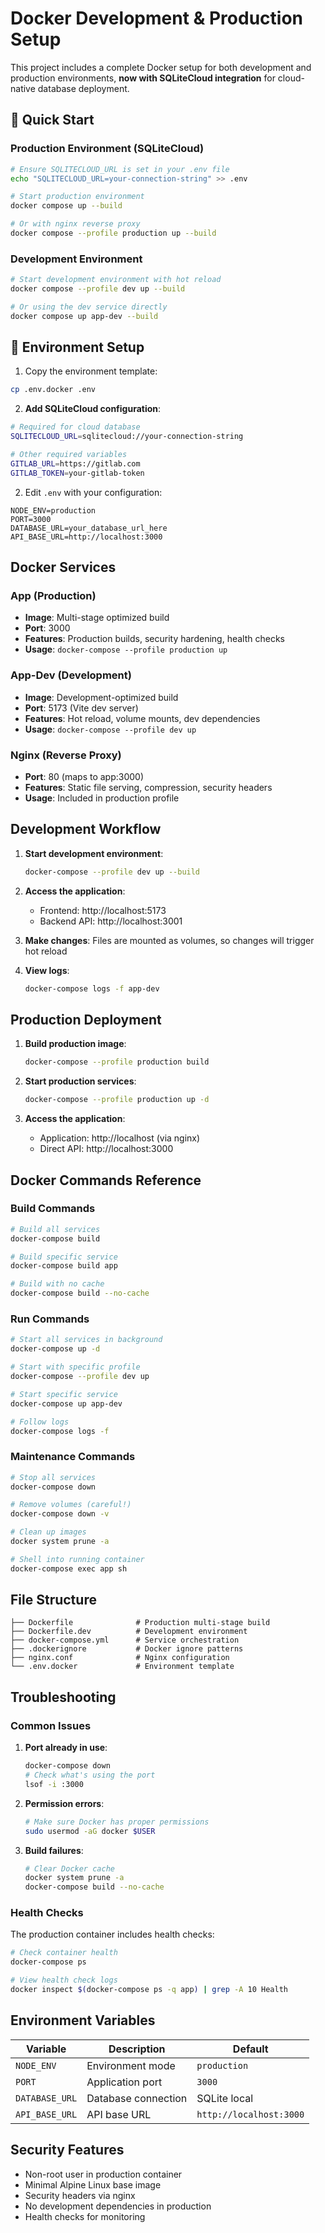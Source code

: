# Docker Development & Production Setup

This project includes a complete Docker setup for both development and production environments, **now with SQLiteCloud integration** for cloud-native database deployment.

## 🚀 Quick Start

### Production Environment (SQLiteCloud)
```bash
# Ensure SQLITECLOUD_URL is set in your .env file
echo "SQLITECLOUD_URL=your-connection-string" >> .env

# Start production environment
docker compose up --build

# Or with nginx reverse proxy
docker compose --profile production up --build
```

### Development Environment
```bash
# Start development environment with hot reload
docker compose --profile dev up --build

# Or using the dev service directly
docker compose up app-dev --build
```

## 🔧 Environment Setup

1. Copy the environment template:
```bash
cp .env.docker .env
```

2. **Add SQLiteCloud configuration**:
```bash
# Required for cloud database
SQLITECLOUD_URL=sqlitecloud://your-connection-string

# Other required variables
GITLAB_URL=https://gitlab.com
GITLAB_TOKEN=your-gitlab-token
```

2. Edit `.env` with your configuration:
```env
NODE_ENV=production
PORT=3000
DATABASE_URL=your_database_url_here
API_BASE_URL=http://localhost:3000
```

## Docker Services

### App (Production)
- **Image**: Multi-stage optimized build
- **Port**: 3000
- **Features**: Production builds, security hardening, health checks
- **Usage**: `docker-compose --profile production up`

### App-Dev (Development)
- **Image**: Development-optimized build
- **Port**: 5173 (Vite dev server)
- **Features**: Hot reload, volume mounts, dev dependencies
- **Usage**: `docker-compose --profile dev up`

### Nginx (Reverse Proxy)
- **Port**: 80 (maps to app:3000)
- **Features**: Static file serving, compression, security headers
- **Usage**: Included in production profile

## Development Workflow

1. **Start development environment**:
   ```bash
   docker-compose --profile dev up --build
   ```

2. **Access the application**:
   - Frontend: http://localhost:5173
   - Backend API: http://localhost:3001

3. **Make changes**: Files are mounted as volumes, so changes will trigger hot reload

4. **View logs**:
   ```bash
   docker-compose logs -f app-dev
   ```

## Production Deployment

1. **Build production image**:
   ```bash
   docker-compose --profile production build
   ```

2. **Start production services**:
   ```bash
   docker-compose --profile production up -d
   ```

3. **Access the application**:
   - Application: http://localhost (via nginx)
   - Direct API: http://localhost:3000

## Docker Commands Reference

### Build Commands
```bash
# Build all services
docker-compose build

# Build specific service
docker-compose build app

# Build with no cache
docker-compose build --no-cache
```

### Run Commands
```bash
# Start all services in background
docker-compose up -d

# Start with specific profile
docker-compose --profile dev up

# Start specific service
docker-compose up app-dev

# Follow logs
docker-compose logs -f
```

### Maintenance Commands
```bash
# Stop all services
docker-compose down

# Remove volumes (careful!)
docker-compose down -v

# Clean up images
docker system prune -a

# Shell into running container
docker-compose exec app sh
```

## File Structure

```
├── Dockerfile              # Production multi-stage build
├── Dockerfile.dev          # Development environment
├── docker-compose.yml      # Service orchestration
├── .dockerignore           # Docker ignore patterns
├── nginx.conf              # Nginx configuration
└── .env.docker             # Environment template
```

## Troubleshooting

### Common Issues

1. **Port already in use**:
   ```bash
   docker-compose down
   # Check what's using the port
   lsof -i :3000
   ```

2. **Permission errors**:
   ```bash
   # Make sure Docker has proper permissions
   sudo usermod -aG docker $USER
   ```

3. **Build failures**:
   ```bash
   # Clear Docker cache
   docker system prune -a
   docker-compose build --no-cache
   ```

### Health Checks

The production container includes health checks:
```bash
# Check container health
docker-compose ps

# View health check logs
docker inspect $(docker-compose ps -q app) | grep -A 10 Health
```

## Environment Variables

| Variable | Description | Default |
|----------|-------------|---------|
| `NODE_ENV` | Environment mode | `production` |
| `PORT` | Application port | `3000` |
| `DATABASE_URL` | Database connection | SQLite local |
| `API_BASE_URL` | API base URL | `http://localhost:3000` |

## Security Features

- Non-root user in production container
- Minimal Alpine Linux base image
- Security headers via nginx
- No development dependencies in production
- Health checks for monitoring
